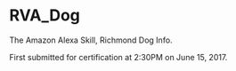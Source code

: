 # RVA_Dog  

The Amazon Alexa Skill, Richmond Dog Info.  

First submitted for certification at 2:30PM on June 15, 2017.  


